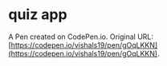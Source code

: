 # quiz app

A Pen created on CodePen.io. Original URL: [https://codepen.io/vishals19/pen/gOqLKKN](https://codepen.io/vishals19/pen/gOqLKKN).

